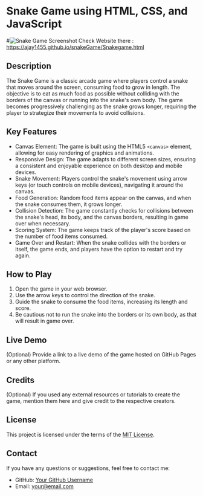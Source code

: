 # Snake Game using HTML, CSS, and JavaScript

#![Snake Game Screenshot](screenshot.png)
Check Website there : https://ajay1455.github.io/snakeGame/Snakegame.html

## Description

The Snake Game is a classic arcade game where players control a snake that moves around the screen, consuming food to grow in length. The objective is to eat as much food as possible without colliding with the borders of the canvas or running into the snake's own body. The game becomes progressively challenging as the snake grows longer, requiring the player to strategize their movements to avoid collisions.

## Key Features

- Canvas Element: The game is built using the HTML5 `<canvas>` element, allowing for easy rendering of graphics and animations.
- Responsive Design: The game adapts to different screen sizes, ensuring a consistent and enjoyable experience on both desktop and mobile devices.
- Snake Movement: Players control the snake's movement using arrow keys (or touch controls on mobile devices), navigating it around the canvas.
- Food Generation: Random food items appear on the canvas, and when the snake consumes them, it grows longer.
- Collision Detection: The game constantly checks for collisions between the snake's head, its body, and the canvas borders, resulting in game over when necessary.
- Scoring System: The game keeps track of the player's score based on the number of food items consumed.
- Game Over and Restart: When the snake collides with the borders or itself, the game ends, and players have the option to restart and try again.

## How to Play

1. Open the game in your web browser.
2. Use the arrow keys to control the direction of the snake.
3. Guide the snake to consume the food items, increasing its length and score.
4. Be cautious not to run the snake into the borders or its own body, as that will result in game over.

## Live Demo

(Optional) Provide a link to a live demo of the game hosted on GitHub Pages or any other platform.

## Credits

(Optional) If you used any external resources or tutorials to create the game, mention them here and give credit to the respective creators.

## License

This project is licensed under the terms of the [MIT License](https://opensource.org/licenses/MIT).

## Contact

If you have any questions or suggestions, feel free to contact me:

- GitHub: [Your GitHub Username](https://github.com/your-username)
- Email: your@email.com
